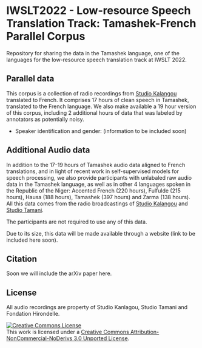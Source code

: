 # IWSLT2022 - Low-resource Speech Translation Track: Tamashek-French Parallel Corpus

Repository for sharing the data in the Tamashek language, one of the languages for the low-resource speech translation track at IWSLT 2022.

## Parallel data
This corpus is a collection of radio recordings from [Studio Kalangou](https://www.studiokalangou.org/) translated to French. It comprises 17 hours of clean speech in Tamashek, translated to the French language. We also make available a 19 hour version of this corpus, including 2 additional hours of data that was labeled by annotators as potentially noisy.

* Speaker identification and gender: (information to be included soon)

## Additional Audio data
In addition to the 17-19 hours of Tamashek audio data aligned to French translations, and in light of recent work in self-supervised models for speech processing, we also provide participants with unlabaled raw audio data in the Tamashek language, as well as in other 4 languages spoken in the Republic of the Niger: Accented French (220 hours), Fulfulde (215 hours), Hausa (188 hours), Tamashek (397 hours) and Zarma (138 hours). All this data comes from the radio broadcastings of [Studio Kalangou](https://www.studiokalangou.org/) and [Studio Tamani](https://www.studiotamani.org/).

The participants are not required to use any of this data. 

Due to its size, this data will be made available through a website (link to be included here soon).

## Citation 

Soon we will include the arXiv paper here.

## License
All audio recordings are property of Studio Kanlagou, Studio Tamani and Fondation Hirondelle. 

<a rel="license" href="http://creativecommons.org/licenses/by-nc-nd/3.0/"><img alt="Creative Commons License" style="border-width:0" src="https://i.creativecommons.org/l/by-nc-nd/3.0/88x31.png" /></a><br />This work is licensed under a <a rel="license" href="http://creativecommons.org/licenses/by-nc-nd/3.0/">Creative Commons Attribution-NonCommercial-NoDerivs 3.0 Unported License</a>.
